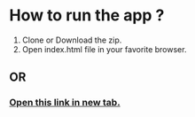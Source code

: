 # How to run the app ?
1. Clone or Download the zip.
2. Open index.html file in your favorite browser.

## OR

### [Open this link in new tab.](https://ishancoder.github.io/fort-finder)
